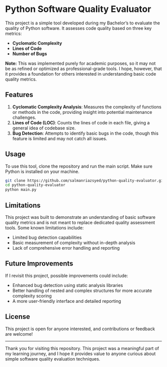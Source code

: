 
# Python Software Quality Evaluator

This project is a simple tool developed during my Bachelor’s to evaluate the quality of Python software. It assesses code quality based on three key metrics:
- **Cyclomatic Complexity**
- **Lines of Code**
- **Number of Bugs**

**Note:** This was implemented purely for academic purposes, so it may not be as refined or optimized as professional-grade tools. I hope, however, that it provides a foundation for others interested in understanding basic code quality metrics.

## Features

1. **Cyclomatic Complexity Analysis**: Measures the complexity of functions or methods in the code, providing insight into potential maintenance challenges.
2. **Lines of Code (LOC)**: Counts the lines of code in each file, giving a general idea of codebase size.
3. **Bug Detection**: Attempts to identify basic bugs in the code, though this feature is limited and may not catch all issues.

## Usage

To use this tool, clone the repository and run the main script. Make sure Python is installed on your machine.

```bash
git clone https://github.com/salmanriazsyed/python-quality-evaluator.git
cd python-quality-evaluator
python main.py
```

## Limitations

This project was built to demonstrate an understanding of basic software quality metrics and is not meant to replace dedicated quality assessment tools. Some known limitations include:
- Limited bug detection capabilities
- Basic measurement of complexity without in-depth analysis
- Lack of comprehensive error handling and reporting

## Future Improvements

If I revisit this project, possible improvements could include:
- Enhanced bug detection using static analysis libraries
- Better handling of nested and complex structures for more accurate complexity scoring
- A more user-friendly interface and detailed reporting

## License

This project is open for anyone interested, and contributions or feedback are welcome!

---

Thank you for visiting this repository. This project was a meaningful part of my learning journey, and I hope it provides value to anyone curious about simple software quality evaluation techniques.
